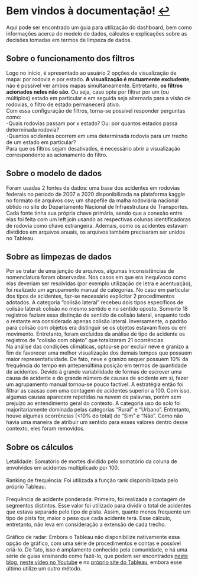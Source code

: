 # Bem vindos à documentação! [:leftwards_arrow_with_hook:](https://tabsoft.co/3RHZpBk)

Aqui pode ser encontrado um guia para utilização do dashboard, bem como informações acerca do modelo de dados, cálculos e explicações sobre as decisões tomadas em termos de limpeza de dados.

## Sobre o funcionamento dos filtros
Logo no início, é apresentado ao usuário 2 opções de visualização de mapa: por rodovia e por estado. __A visualização é mutuamente excludente__, não é possível ver ambos mapas simultaneamente. Entretanto, __os filtros acionados neles não são__. Ou seja, caso opte por filtrar por um (ou múltiplos) estado em particular e em seguida seja alternada para a visão de rodovias, o filtro de estado permanecerá ativo.<br/>
Com essa configuração de filtros, torna-se possível responder perguntas como:<br/>
-Quais rodovias passam por x estado? Ou: por quantos estados passa determinada rodovia?<br/>
-Quantos acidentes ocorrem em uma determinada rodovia para um trecho de um estado em particular?<br/>
Para que os filtros sejam desativados, é necessário abrir a visualização correspondente ao acionamento do filtro.<br/>

## Sobre o modelo de dados
Foram usadas 2 fontes de dados: uma base dos acidentes em rodovias federais no período de 2007 a 2020 disponibilizada na plataforma kaggle no formato de arquivos csv; um shapefile da malha rodoviária nacional obtido no site do Departamento Nacional de Infraestrutura de Transportes.<br/>
Cada fonte tinha sua própria chave primária, sendo que a conexão entre elas foi feita com um left join usando as respectivas colunas identificadoras de rodovia como chave estrangeira. Ademais, como os acidentes estavam divididos em arquivos anuais, os arquivos também precisaram ser unidos no Tableau.

## Sobre as limpezas de dados
Por se tratar de uma junção de arquivos, algumas inconsistências de nomenclatura foram observadas. Nos casos em que era inequívoco como elas deveriam ser resolvidas (por exemplo utilização de letra e acentuação), foi realizado um agrupamento manual de categorias. No caso em particular dos tipos de acidentes, faz-se necessário explicitar 2 procedimentos adotados. A categoria “colisão lateral” recebeu dois tipos específicos de colisão lateral: colisão no mesmo sentido e no sentido oposto. Somente 18 registros faziam essa distinção de sentido de colisão lateral, enquanto todo o restante era considerado apenas colisão lateral. Inversamente, o padrão para colisão com objetos era distinguir se os objetos estavam fixos ou em movimento. Entretanto, foram excluídos da análise de tipo de acidente os registros de “colisão com objeto” que totalizaram 21 ocorrências.<br/>
Na análise das condições climáticas, optou-se por excluir neve e granizo a fim de favorecer uma melhor visualização dos demais tempos que possuem maior representatividade. De fato, neve e granizo sequer possuem 10% da frequência do tempo em antepenúltima posição em termos de quantidade de acidentes.
Devido à grande variabilidade de formas de escrever uma causa de acidente e do grande número de causas de acidente em si, fazer um agrupamento manual tornou-se pouco factível. A estratégia então foi filtrar as causas com uma contagem de acidentes superior a 100. Com isso, algumas causas aparecem repetidas na nuvem de palavras, porém sem prejuízo ao entendimento geral do contexto.
A categoria uso do solo foi majoritariamente dominada pelas categorias “Rural” e “Urbano”. Entretanto, houve algumas ocorrências (<10% do total) de “Sim” e “Não”. Como não havia uma maneira de atribuir um sentido para esses valores dentro desse contexto, eles foram removidos.

## Sobre os cálculos
Letalidade: Somatório de mortes dividido pelo somatório da coluna de envolvidos em acidentes multiplicado por 100.<br/>
<br/>
Ranking de frequência: Foi utilizada a função rank disponibilizada pelo próprio Tableau.<br/>
<br/>
Frequência de acidente ponderada: Primeiro, foi realizada a contagem de segmentos distintos. Esse valor foi utilizado para dividir o total de acidentes que estava separado pelo tipo de pista. Assim, quanto menos frequente um tipo de pista for, maior o peso que cada acidente terá. Esse cálculo, entretanto, não leva em consideração a extensão de cada trecho.<br/>
<br/>
Gráfico de radar: Embora o Tableau não disponibilize nativamente essa opção de gráfico, com uma série de procedimentos e contas e possível criá-lo. De fato, isso é amplamente conhecido pela comunidade, e há uma série de guias ensinando como fazê-lo, que podem ser encontrados [neste blog](https://www.thedataschool.co.uk/ellen-blackburn/a-simple-way-to-make-a-radar-chart/), [neste vídeo no Youtube](https://www.youtube.com/watch?v=wWUXTQZZW2w) e no [próprio site do Tableau](https://www.tableau.com/pt-br/about/blog/2015/7/use-radar-charts-compare-dimensions-over-several-metrics-41592), embora esse último utilize um outro método.
